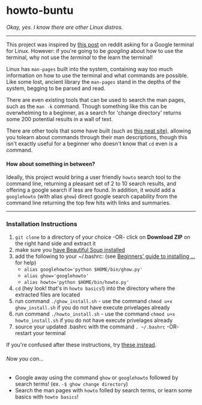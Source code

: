 # howto-buntu

*Okay, yes. I know there are other Linux distros.*


___________________________________________________________________


This project was inspired by [this post](http://www.reddit.com/r/Lightbulb/comments/336hkl/google_terminal_for_linux_for_newbies_that_dont/) on reddit asking for a Google terminal for Linux.
However: if you're going to be *googling* about how to use the terminal, why not use the *terminal* to the learn the terminal!

Linux has `man-pages` built into the system, containing way too much information on how to use the terminal and what commands are possible. Like some lost, ancient library the `man-pages` stand in the depths of the system, begging to be parsed and read. 

There are even existing tools that can be used to search the man pages, such as the `man -k` command. Though something like this can be overwhelming to a beginner, as a search for 'change directory' returns some 200 potential results in a wall of text.

There are other tools that some have built (such as [this neat site](http://explainshell.com/)), allowing you tolearn about commands through their man descriptions, though this isn't exactly useful for a beginner who doesn't know that `cd` even *is* a command.

#### How about something in between?

Ideally, this project would bring a user friendly `howto` search tool to the command line, returning a pleasant set of 2 to 10 search results, and offering a google search if less are found. In addition, it would add a `googlehowto` (with alias `ghow`) direct google search capability from the command line returning the top few hits with links and summaries.

-----------------------------------------------------------

### Installation Instructions

1. `git clone` to a directory of your choice -OR- click on **Download ZIP** on the right hand side and extract it
2. make sure you [have Beautiful Soup installed](http://www.crummy.com/software/BeautifulSoup/bs4/doc/#installing-beautiful-soup)
3. add the following to your ~/.bashrc: (see [Beginners' guide to installing ...](https://github.com/underscorejho/howto-buntu/wiki/Beginners%27-guide-to-installing-howto-buntu) for help)
    * `alias googlehowto='python $HOME/bin/ghow.py'`
    * `alias ghow='googlehowto'`
    * `alias howto='python $HOME/bin/howto.py'`
4. `cd` (hey look! that's in `howto basics`!) into the directory where the extracted files are located
5. run command `./ghow_install.sh` - use the command `chmod u+x ghow_install.sh` if you do not have execute privelages already
6. run command `./howto_install.sh` - use the command `chmod u+x howto_install.sh` if you do not have execute privelages already
7. source your updated .bashrc with the command `. ~/.bashrc` -OR- restart your terminal

If you're confused after these instructions, try [these instead](https://github.com/underscorejho/howto-buntu/wiki/Beginners%27-guide-to-installing-howto-buntu).

###### Now you can...
* Google away using the command `ghow` or `googlehowto` followed by search terms! (ex. `-$ ghow change directory`)
* Search the man pages with `howto` folled by search terms, or learn some basics with `howto basics`!

